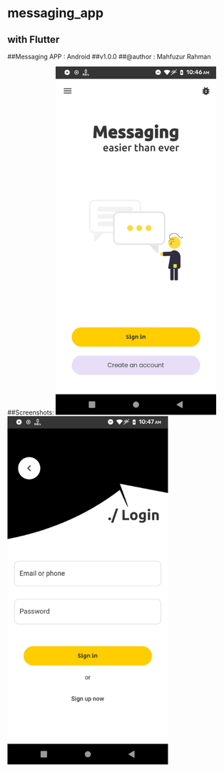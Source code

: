 # messaging_app
## with Flutter
##Messaging APP : Android
##v1.0.0
##@author : Mahfuzur Rahman

##Screenshots:
<img src="https://github.com/iMahfuzurX/messaging_app/raw/master/screenshots/landing_page.png" width=360>
<img src="https://github.com/iMahfuzurX/messaging_app/raw/master/screenshots/login_page.png" width=360>
